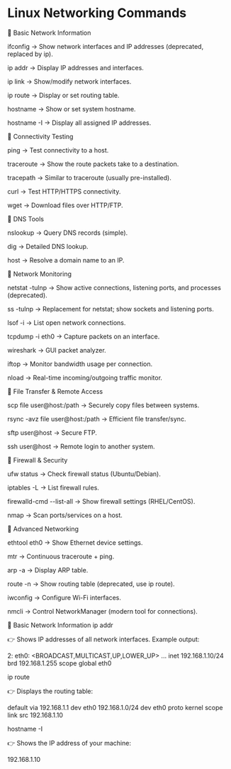 # Linux Networking Commands
🔹 Basic Network Information

ifconfig → Show network interfaces and IP addresses (deprecated, replaced by ip).

ip addr → Display IP addresses and interfaces.

ip link → Show/modify network interfaces.

ip route → Display or set routing table.

hostname → Show or set system hostname.

hostname -I → Display all assigned IP addresses.

🔹 Connectivity Testing

ping <host> → Test connectivity to a host.

traceroute <host> → Show the route packets take to a destination.

tracepath <host> → Similar to traceroute (usually pre-installed).

curl <url> → Test HTTP/HTTPS connectivity.

wget <url> → Download files over HTTP/FTP.

🔹 DNS Tools

nslookup <domain> → Query DNS records (simple).

dig <domain> → Detailed DNS lookup.

host <domain> → Resolve a domain name to an IP.

🔹 Network Monitoring

netstat -tulnp → Show active connections, listening ports, and processes (deprecated).

ss -tulnp → Replacement for netstat; show sockets and listening ports.

lsof -i → List open network connections.

tcpdump -i eth0 → Capture packets on an interface.

wireshark → GUI packet analyzer.

iftop → Monitor bandwidth usage per connection.

nload → Real-time incoming/outgoing traffic monitor.

🔹 File Transfer & Remote Access

scp file user@host:/path → Securely copy files between systems.

rsync -avz file user@host:/path → Efficient file transfer/sync.

sftp user@host → Secure FTP.

ssh user@host → Remote login to another system.

🔹 Firewall & Security

ufw status → Check firewall status (Ubuntu/Debian).

iptables -L → List firewall rules.

firewalld-cmd --list-all → Show firewall settings (RHEL/CentOS).

nmap <host> → Scan ports/services on a host.

🔹 Advanced Networking

ethtool eth0 → Show Ethernet device settings.

mtr <host> → Continuous traceroute + ping.

arp -a → Display ARP table.

route -n → Show routing table (deprecated, use ip route).

iwconfig → Configure Wi-Fi interfaces.

nmcli → Control NetworkManager (modern tool for connections).



🔹 Basic Network Information
ip addr


👉 Shows IP addresses of all network interfaces. Example output:

2: eth0: <BROADCAST,MULTICAST,UP,LOWER_UP> ...
    inet 192.168.1.10/24 brd 192.168.1.255 scope global eth0

ip route


👉 Displays the routing table:

default via 192.168.1.1 dev eth0
192.168.1.0/24 dev eth0 proto kernel scope link src 192.168.1.10

hostname -I


👉 Shows the IP address of your machine:

192.168.1.10
